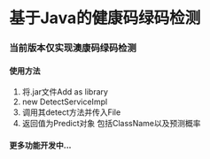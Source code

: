 # 基于Java的健康码绿码检测

### 当前版本仅实现澳康码绿码检测

#### 使用方法

1. 将.jar文件Add as library
2. new DetectServiceImpl
3. 调用其detect方法并传入File
4. 返回值为Predict对象 包括ClassName以及预测概率

#### 更多功能开发中...
